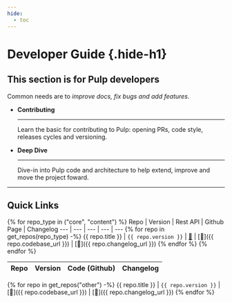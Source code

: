 ```yaml
---
hide:
  - toc
---
```


# Developer Guide {.hide-h1}

<div class="hero-header" markdown>

## This section is for Pulp **developers**

Common needs are to *improve docs, fix bugs and add features*.



<div class="grid cards" markdown>

-   **Contributing**

    ---
    
    Learn the basic for contributing to Pulp: opening PRs, code style, releases cycles and versioning.

    
-   **Deep Dive**
    
    ---

    Dive-in into Pulp code and architecture to help extend, improve and move the project foward.

    
</div>
</div>

---

## Quick Links


{% for repo_type in ("core", "content") %}
Repo | Version | Rest API | Github Page | Changelog
--- | --- | --- | --- | --- 
{% for repo in get_repos(repo_type) -%}
{{ repo.title }} | `{{ repo.version }}` | <a href="{{ repo.rest_api_url}}" target="_blank">:link:</a> | [:link:]({{ repo.codebase_url }}) | [:link:]({{ repo.changelog_url }})
{% endfor %}
{% endfor %}

Repo | Version | Code (Github) | Changelog
--- | --- | --- | --- 
{% for repo in get_repos("other") -%}
{{ repo.title }} | `{{ repo.version }}` | [:link:]({{ repo.codebase_url }}) | [:link:]({{ repo.changelog_url }})
{% endfor %}

